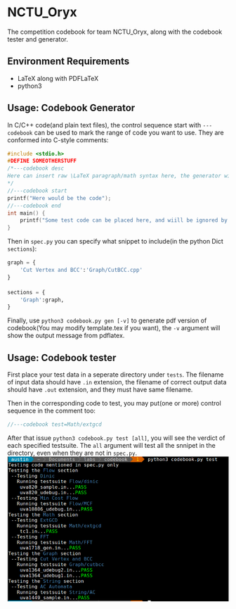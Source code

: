 # NCTU_Oryx

The competition codebook for team NCTU_Oryx, along with the codebook tester and generator.

## Environment Requirements

* LaTeX along with PDFLaTeX
* python3

## Usage: Codebook Generator

In C/C++ code(and plain text files), the control sequence start with `---codebook` can be used to mark the range of code you want to use. They are conformed into C-style comments:

```cpp
#include <stdio.h>
#DEFINE SOMEOTHERSTUFF
/*---codebook desc
Here can insert raw \LaTeX paragraph/math syntax here, the generator will copy this block of comment verbatim into codebook
*/
//---codebook start
printf("Here would be the code"); 
//---codebook end
int main() {
	printf("Some test code can be placed here, and wiill be ignored by the generator");
}
```

Then in `spec.py` you can specify what snippet to include(in the python Dict `sections`):

```python
graph = {
    'Cut Vertex and BCC':'Graph/CutBCC.cpp'
}

sections = {
    'Graph':graph,
}
```

Finally, use `python3 codebook.py gen [-v]` to generate pdf version of codebook(You may modify template.tex if you want), the `-v` argument will show the output message from pdflatex.

## Usage: Codebook tester

First place your test data in a seperate directory under `tests`. The filename of input data should have `.in` extension, the filename of correct output data should have `.out` extension, and they must have same filename.

Then in the corresponding code to test, you may put(one or more) control sequence in the comment too:
```cpp
//---codebook test=Math/extgcd
```

After that issue `python3 codebook.py test [all]`, you will see the verdict of each specified testsuite. The `all` argument will test all the snnipet in the directory, even when they are not in `spec.py`.
![Codebook Test](/codebook_test.png?raw=true)
